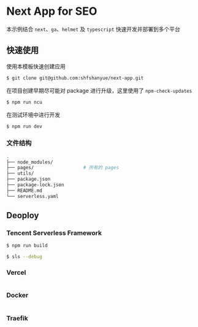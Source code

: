 # Next App for SEO

本示例结合 `next`、`ga`、`helmet` 及 `typescript` 快速开发并部署到多个平台

## 快速使用

使用本模板快速创建应用

``` bash
$ git clone git@github.com:shfshanyue/next-app.git
```

在项目创建早期尽可能对 package 进行升级，这里使用了 `npm-check-updates`

``` bash
$ npm run ncu
```

在测试环境中进行开发

``` bash
$ npm run dev
```

### 文件结构

``` bash
.
├── node_modules/
├── pages/                  # 所有的 pages
├── utils/
├── package.json
├── package-lock.json
├── README.md
└── serverless.yaml
```

## Deoploy

### Tencent Serverless Framework

``` bash
$ npm run build

$ sls --debug
```

### Vercel

``` bash
```

### Docker 

``` bash
```

### Traefik

``` bash
```
